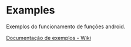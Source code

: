 Examples
========

Exemplos do funcionamento de funções android.

[Documentação de exemplos - Wiki](https://github.com/TosinRoger/Examples/wiki/Main)
